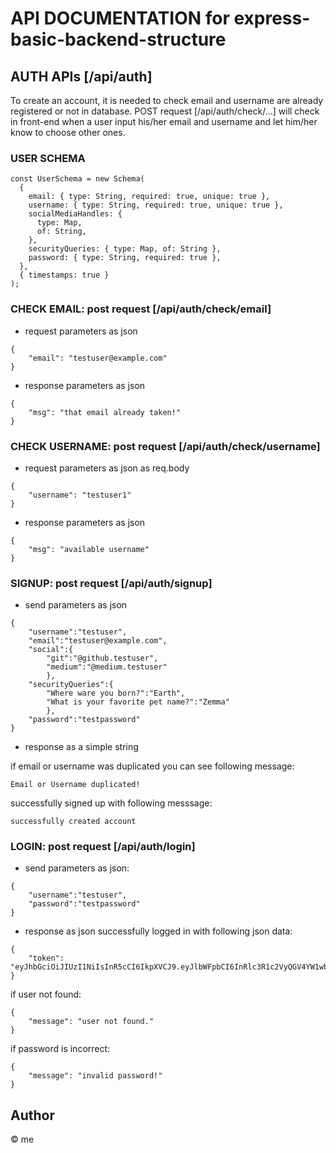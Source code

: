 # API DOCUMENTATION for express-basic-backend-structure

## AUTH APIs [/api/auth]

To create an account, it is needed to check email and username are already registered or not in database.
POST request [/api/auth/check/...] will check in front-end when a user input his/her email and username and let him/her know to choose other ones.

### USER SCHEMA

```
const UserSchema = new Schema(
  {
    email: { type: String, required: true, unique: true },
    username: { type: String, required: true, unique: true },
    socialMediaHandles: {
      type: Map,
      of: String,
    },
    securityQueries: { type: Map, of: String },
    password: { type: String, required: true },
  },
  { timestamps: true }
);
```

### CHECK EMAIL: post request [/api/auth/check/email]

- request parameters as json

```
{
    "email": "testuser@example.com"
}
```

- response parameters as json
```
{
    "msg": "that email already taken!"
}
```

### CHECK USERNAME: post request [/api/auth/check/username]

- request parameters as json as req.body

```
{
    "username": "testuser1"
}
```

- response parameters as json

```
{
    "msg": "available username"
}
```


### SIGNUP: post request [/api/auth/signup]

- send parameters as json

```
{
    "username":"testuser", 
    "email":"testuser@example.com", 
    "social":{
        "git":"@github.testuser",
        "medium":"@medium.testuser"
        },
    "securityQueries":{
        "Where ware you born?":"Earth",
        "What is your favorite pet name?":"Zemma"
        },
    "password":"testpassword"
}
```

- response as a simple string

if email or username was duplicated you can see following message:

```
Email or Username duplicated!
```

successfully signed up with following messsage:

```
successfully created account
```

### LOGIN: post request [/api/auth/login]

- send parameters as json:

```
{
    "username":"testuser", 
    "password":"testpassword"
}
```

- response as json
successfully logged in with following json data:

```
{
    "token": "eyJhbGciOiJIUzI1NiIsInR5cCI6IkpXVCJ9.eyJlbWFpbCI6InRlc3R1c2VyQGV4YW1wbGUuY29tIiwidXNlcm5hbWUiOiJ0ZXN0dXNlciIsIl9pZCI6IjYzZDYyOWU2Mzk2ZGU1MDE4NmQ3ZGQxMSIsImlhdCI6MTY3NDk4MjE3MiwiZXhwIjoxNjc1MDY4NTcyfQ.ggI3Ui7KkaZr1cqR5wYbLrn_7UZcTo2GPDe8gGaQ_Xg"
}
```

if user not found:

```
{
    "message": "user not found."
}
```

if password is incorrect:

```
{
    "message": "invalid password!"
}
```

## Author

© me
